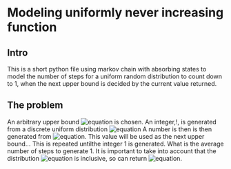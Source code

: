 # Modeling uniformly never increasing function

## Intro
This is a short python file using markov chain with absorbing states to model the number of steps for a uniform random distribution to count down to 1, when the next upper bound is decided by the current value returned.

## The problem
An arbitrary upper bound ![equation](https://latex.codecogs.com/svg.image?x_%7B0%7D) is chosen. An integer,!, is generated from a discrete uniform distribution ![equation](https://latex.codecogs.com/svg.image?U%5C%7B1,x_0%5C%7D) A number is then is then generated from ![equation](https://latex.codecogs.com/svg.image?U%5C%7B1,x_1%5C%7D). This value will be used as the next upper bound...
This is repeated untilthe integer 1 is generated. What is the average number of steps to generate 1. It is important to take into account that the distribution
![equation](https://latex.codecogs.com/svg.image?U%5C%7B1,x_t%5C%7D) is inclusive, so can return 
![equation](https://latex.codecogs.com/svg.image?x_%7Bt%7D).
